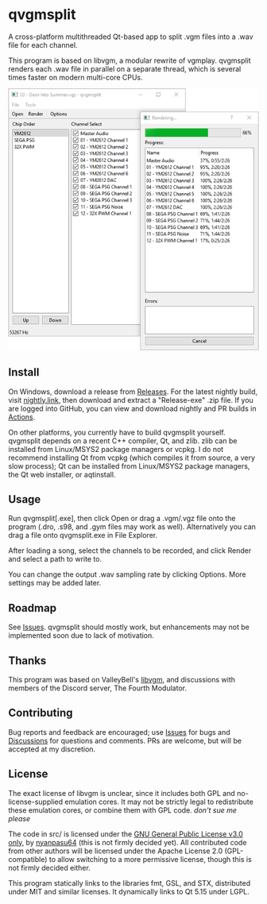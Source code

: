 # qvgmsplit

A cross-platform multithreaded Qt-based app to split .vgm files into a .wav file for each channel.

This program is based on libvgm, a modular rewrite of vgmplay. qvgmsplit renders each .wav file in parallel on a separate thread, which is several times faster on modern multi-core CPUs.

![Screenshot of qvgmsplit channel list and render dialog](docs/images/readme-screenshot.png)

## Install

On Windows, download a release from [Releases](https://github.com/nyanpasu64/qvgmsplit/releases). For the latest nightly build, visit [nightly.link](https://nightly.link/nyanpasu64/qvgmsplit/workflows/windows-clang-vcpkg.yaml/master), then download and extract a "Release-exe" .zip file. If you are logged into GitHub, you can view and download nightly and PR builds in [Actions](https://github.com/nyanpasu64/qvgmsplit/actions).

On other platforms, you currently have to build qvgmsplit yourself. qvgmsplit depends on a recent C++ compiler, Qt, and zlib. zlib can be installed from Linux/MSYS2 package managers or vcpkg. I do not recommend installing Qt from vcpkg (which compiles it from source, a very slow process); Qt can be installed from Linux/MSYS2 package managers, the Qt web installer, or aqtinstall.

## Usage

Run qvgmsplit\[.exe\], then click Open or drag a .vgm/.vgz file onto the program (.dro, .s98, and .gym files may work as well). Alternatively you can drag a file onto qvgmsplit.exe in File Explorer.

After loading a song, select the channels to be recorded, and click Render and select a path to write to.

You can change the output .wav sampling rate by clicking Options. More settings may be added later.

## Roadmap

See [Issues](https://github.com/nyanpasu64/qvgmsplit/issues). qvgmsplit should mostly work, but enhancements may not be implemented soon due to lack of motivation.

## Thanks

This program was based on ValleyBell's [libvgm](https://github.com/ValleyBell/libvgm), and discussions with members of the Discord server, The Fourth Modulator.

## Contributing

Bug reports and feedback are encouraged; use [Issues](https://github.com/nyanpasu64/send-to-start/issues) for bugs and [Discussions](https://github.com/nyanpasu64/send-to-start/discussions) for questions and comments. PRs are welcome, but will be accepted at my discretion.

## License

The exact license of libvgm is unclear, since it includes both GPL and no-license-supplied emulation cores. It may not be strictly legal to redistribute these emulation cores, or combine them with GPL code. *don't sue me please*

The code in src/ is licensed under the [GNU General Public License v3.0 only](LICENSE), by [nyanpasu64](https://github.com/nyanpasu64) (this is not firmly decided yet). All contributed code from other authors will be licensed under the Apache License 2.0 (GPL-compatible) to allow switching to a more permissive license, though this is not firmly decided either.

This program statically links to the libraries fmt, GSL, and STX, distributed under MIT and similar licenses. It dynamically links to Qt 5.15 under LGPL.
